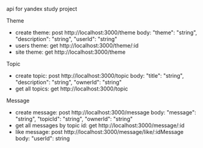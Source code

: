 api for yandex study project

Theme
* create theme: post http://localhost:3000/theme body:
  "theme": "string",
  "description": "string",
   "userId": "string"
* users theme: get http://localhost:3000/theme/:id
* site theme: get http://localhost:3000/theme

Topic
* create topic: post http://localhost:3000/topic body:
  "title": "string",
  "description": "string",
  "ownerId": "string"
* get all topics: get http://localhost:3000/topic

Message
* create message: post http://localhost:3000/message body:
  "message": "string",
  "topicId": "string",
  "ownerId": "string"
* get all messages by topic id: get http://localhost:3000/message/:id
* like message: post http://localhost:3000/message/like/:idMessage body: 
  "userId": string

